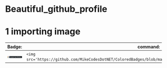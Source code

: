 # Beautiful_github_profile


# 1 importing image

| **Badge:** | **command:** | 
| --------------- | --------------- |
|<img src='https://github.com/MikeCodesDotNET/ColoredBadges/blob/master/svg/dev/services/google_cloud_platform.svg'> | `<img src='https://github.com/MikeCodesDotNET/ColoredBadges/blob/master/svg/dev/services/google_cloud_platform.svg'>`|
